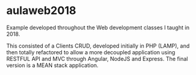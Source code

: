 # aulaweb2018

Example developed throughout the Web development classes I taught in 2018.

This consisted of a Clients CRUD, developed initially in PHP (LAMP), and then totally refactored to allow a more decoupled application using RESTFUL API and MVC through Angular, NodeJS and Express. The final version is a MEAN stack application.
